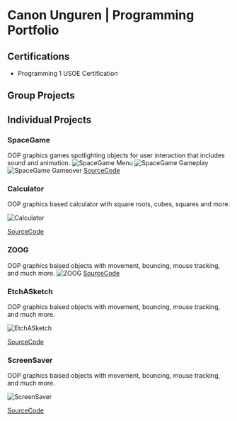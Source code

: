 # Canon Unguren | Programming Portfolio

## Certifications
- Programming 1 USOE Certification

## Group Projects   

## Individual Projects

### SpaceGame
OOP graphics games spotlighting objects for user interaction that includes sound and animation.
![SpaceGame Menu](https://github.com/CanonU/programming2/blob/main/images/Spacegame%20Welcome.png?raw=true)
![SpaceGame Gameplay](https://github.com/CanonU/programming2/blob/main/images/Spacegame%20gameplay.png?raw=true)
![SpaceGame Gameover](https://github.com/CanonU/programming2/blob/main/images/Spacegame%20Gameover.png?raw=true)
[SourceCode](https://github.com/CanonU/programming2/blob/main/src/SpaceGame.zip)

### Calculator
OOP graphics based calculator with square roots, cubes, squares and more. 

![Calculator](https://github.com/CanonU/programming2/blob/main/images/Calculator.png?raw=true)

[SourceCode](https://github.com/CanonU/programming2/blob/main/src/Calculator.zip)

### ZOOG
OOP graphics baised objects with movement, bouncing, mouse tracking, and much more.
![ZOOG](https://github.com/CanonU/programming2/blob/main/images/Zoog.png?raw=true)
[SourceCode](https://github.com/CanonU/programming2/blob/main/src/ZOOG.zip)

### EtchASketch
OOP graphics baised objects with movement, bouncing, mouse tracking, and much more.

![EtchASketch](https://github.com/CanonU/programming2/blob/main/images/etchASketch.png?raw=true)

[SourceCode](https://github.com/CanonU/programming2/blob/main/src/etchASketch.zip)

### ScreenSaver
OOP graphics baised objects with movement, bouncing, mouse tracking, and much more.

![ScreenSaver](https://github.com/CanonU/programming2/blob/main/images/screenSaver.png?raw=true)

[SourceCode](https://github.com/CanonU/programming2/blob/main/src/ScreenSaver.zip)


